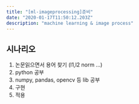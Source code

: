 ```yaml
---
title: "[ml-imageprocessing]준비"
date: "2020-01-17T11:50:12.203Z"
description: "machine learning & image process"
---
```


## 시나리오  
1. 논문읽으면서 용어 찾기 (l1,l2 norm ...)
2. python 공부
3. numpy, pandas, opencv 등 lib 공부
4. 구현
5. 적용


